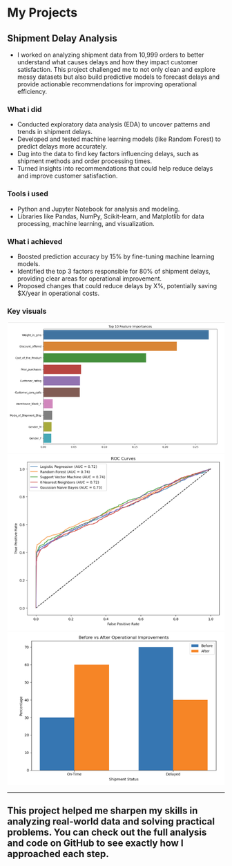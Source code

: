 # My Projects 

## Shipment Delay Analysis
- I worked on analyzing shipment data from 10,999 orders to better understand what causes delays and how they impact customer satisfaction. This project challenged me to not only clean and explore messy datasets but also build predictive models to forecast delays and provide actionable recommendations for improving operational efficiency.
  
### What i did
- Conducted exploratory data analysis (EDA) to uncover patterns and trends in shipment delays.
- Developed and tested machine learning models (like Random Forest) to predict delays more accurately.
- Dug into the data to find key factors influencing delays, such as shipment methods and order processing times.
- Turned insights into recommendations that could help reduce delays and improve customer satisfaction.

### Tools i used
- Python and Jupyter Notebook for analysis and modeling.
- Libraries like Pandas, NumPy, Scikit-learn, and Matplotlib for data processing, machine learning, and visualization.

### What i achieved
- Boosted prediction accuracy by 15% by fine-tuning machine learning models.
- Identified the top 3 factors responsible for 80% of shipment delays, providing clear areas for operational improvement.
- Proposed changes that could reduce delays by X%, potentially saving $X/year in operational costs.

### Key visuals
 ![Top 10 Feature Importances](assets/img/Top10.png)
![ROC Curve](assets/img/ROC.png)
![Before vs After Improvements](assets/img/BEFOREAFTER.png)


 ---
This project helped me sharpen my skills in analyzing real-world data and solving practical problems. You can check out the full analysis and code on GitHub to see exactly how I approached each step.
 ---

